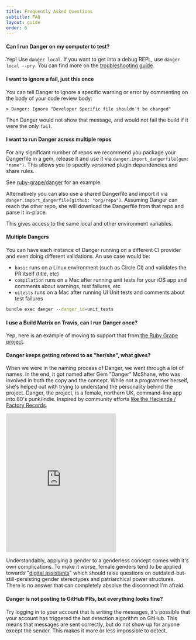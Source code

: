 ```yaml
---
title: Frequently Asked Questions
subtitle: FAQ
layout: guide
order: 6
---
```


#### Can I run Danger on my computer to test?

Yep! Use `danger local`. If you want to get into a debug REPL, use `danger local --pry`. You can find more on the [troubleshooting guide]()

#### I want to ignore a fail, just this once

You can tell Danger to ignore a specific warning or error by commenting on the body of your code review body:

```
> Danger: Ignore "Developer Specific file shouldn't be changed"
```

Then Danger would not show that message, and would not fail the build if it were the only `fail`.


#### I want to run Danger across multiple repos

For any significant number of repos we recommend you package your Dangerfile in a gem, release it and use it via `danger.import_dangerfile(gem: "name")`. This allows you to specify versioned plugin dependencies and share rules.

See [ruby-grape/danger](https://github.com/ruby-grape/danger) for an example.

Alternatively you can also use a shared Dangerfile and import it via `danger.import_dangerfile(github: "org/repo")`. Assuming Danger can reach the other repo, she will download the Dangerfile from that repo and parse it in-place.

This gives access to the same local and other environment variables.

#### Multiple Dangers

You can have each instance of Danger running on a different CI provider and even doing different validations. An use case would be:

* `basic` runs on a Linux environment (such as Circle CI) and validates the PR itself (title, etc)
* `compilation` runs on a Mac after running unit tests for your iOS app and comments about warnings, test failures, etc
* `uitests` runs on a Mac after running UI Unit tests and comments about test failures

``` sh
bundle exec danger --danger_id=unit_tests
```

#### I use a Build Matrix on Travis, can I run Danger once?

Yep, here is an example of moving to support that from [the Ruby Grape project](https://github.com/ruby-grape/grape/pull/1458).

#### Danger keeps getting refered to as "her/she", what gives?

When we were in the naming process of Danger, we went through a lot of names. In the end, it got named after Gem "Danger" McShane, who was involved in both the copy and the concept. While not a programmer herself, she's helped out with trying to understand the personality behind the project. Danger, the project, is a female, northern UK, command-line app into 80's punk/indie. Inspired by community efforts [like the Haçienda / Factory Records][hacienda].

<iframe src="https://embed.spotify.com/?uri=spotify%3Auser%3Aortatherox%3Aplaylist%3A39vTSdxtIKzpEybyvTs3Ll" width="300" height="380" frameborder="0" allowtransparency="true"></iframe>

Understandably, applying a gender to a genderless concept comes with it's own complications. To make it worse, female genders tend to be applied towards "[digital assistants][assistants]" which should raise questions on outdated-but-still-persisting gender stereotypes and patriarchical power structures. There is no answer that can completely absolve the disconnect I'm afraid.

[hacienda]: http://www.prideofmanchester.com/music/hacienda.htm
[assistants]: http://www.theatlantic.com/technology/archive/2016/03/why-do-so-many-digital-assistants-have-feminine-names/475884/

#### Danger is not posting to GitHub PRs, but everything looks fine?

Try logging in to your account that is writing the messages, it's possible that your account has triggered the bot detection algorithm on GitHub. This means that messages are sent correctly, but do not show up for anyone except the sender. This makes it more or less impossible to detect.
